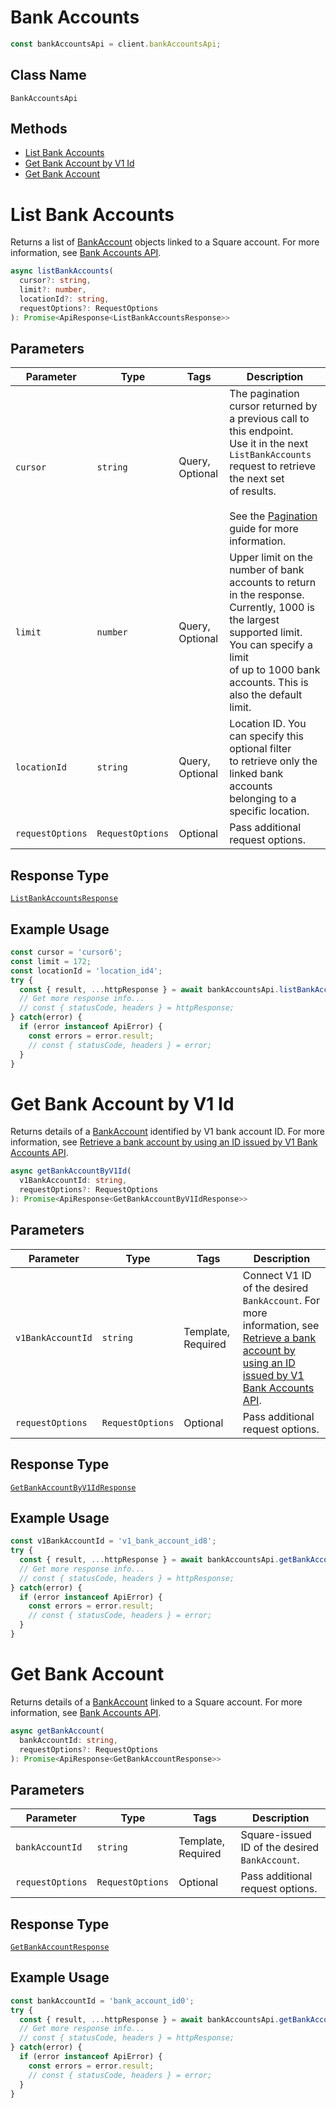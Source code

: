 # Bank Accounts

```ts
const bankAccountsApi = client.bankAccountsApi;
```

## Class Name

`BankAccountsApi`

## Methods

* [List Bank Accounts](/doc/api/bank-accounts.md#list-bank-accounts)
* [Get Bank Account by V1 Id](/doc/api/bank-accounts.md#get-bank-account-by-v1-id)
* [Get Bank Account](/doc/api/bank-accounts.md#get-bank-account)


# List Bank Accounts

Returns a list of [BankAccount](#type-bankaccount) objects linked to a Square account.
For more information, see
[Bank Accounts API](https://developer.squareup.com/docs/docs/bank-accounts-api).

```ts
async listBankAccounts(
  cursor?: string,
  limit?: number,
  locationId?: string,
  requestOptions?: RequestOptions
): Promise<ApiResponse<ListBankAccountsResponse>>
```

## Parameters

| Parameter | Type | Tags | Description |
|  --- | --- | --- | --- |
| `cursor` | `string` | Query, Optional | The pagination cursor returned by a previous call to this endpoint.<br>Use it in the next `ListBankAccounts` request to retrieve the next set<br>of results.<br><br>See the [Pagination](https://developer.squareup.com/docs/docs/working-with-apis/pagination) guide for more information. |
| `limit` | `number` | Query, Optional | Upper limit on the number of bank accounts to return in the response.<br>Currently, 1000 is the largest supported limit. You can specify a limit<br>of up to 1000 bank accounts. This is also the default limit. |
| `locationId` | `string` | Query, Optional | Location ID. You can specify this optional filter<br>to retrieve only the linked bank accounts belonging to a specific location. |
| `requestOptions` | `RequestOptions` | Optional | Pass additional request options. |

## Response Type

[`ListBankAccountsResponse`](/doc/models/list-bank-accounts-response.md)

## Example Usage

```ts
const cursor = 'cursor6';
const limit = 172;
const locationId = 'location_id4';
try {
  const { result, ...httpResponse } = await bankAccountsApi.listBankAccounts(cursor, limit, locationId);
  // Get more response info...
  // const { statusCode, headers } = httpResponse;
} catch(error) {
  if (error instanceof ApiError) {
    const errors = error.result;
    // const { statusCode, headers } = error;
  }
}
```


# Get Bank Account by V1 Id

Returns details of a [BankAccount](#type-bankaccount) identified by V1 bank account ID.
For more information, see
[Retrieve a bank account by using an ID issued by V1 Bank Accounts API](https://developer.squareup.com/docs/docs/bank-accounts-api#retrieve-a-bank-account-by-using-an-id-issued-by-the-v1-bank-accounts-api).

```ts
async getBankAccountByV1Id(
  v1BankAccountId: string,
  requestOptions?: RequestOptions
): Promise<ApiResponse<GetBankAccountByV1IdResponse>>
```

## Parameters

| Parameter | Type | Tags | Description |
|  --- | --- | --- | --- |
| `v1BankAccountId` | `string` | Template, Required | Connect V1 ID of the desired `BankAccount`. For more information, see<br>[Retrieve a bank account by using an ID issued by V1 Bank Accounts API](https://developer.squareup.com/docs/docs/bank-accounts-api#retrieve-a-bank-account-by-using-an-id-issued-by-v1-bank-accounts-api). |
| `requestOptions` | `RequestOptions` | Optional | Pass additional request options. |

## Response Type

[`GetBankAccountByV1IdResponse`](/doc/models/get-bank-account-by-v1-id-response.md)

## Example Usage

```ts
const v1BankAccountId = 'v1_bank_account_id8';
try {
  const { result, ...httpResponse } = await bankAccountsApi.getBankAccountByV1Id(v1BankAccountId);
  // Get more response info...
  // const { statusCode, headers } = httpResponse;
} catch(error) {
  if (error instanceof ApiError) {
    const errors = error.result;
    // const { statusCode, headers } = error;
  }
}
```


# Get Bank Account

Returns details of a [BankAccount](#type-bankaccount)
linked to a Square account. For more information, see
[Bank Accounts API](https://developer.squareup.com/docs/docs/bank-accounts-api).

```ts
async getBankAccount(
  bankAccountId: string,
  requestOptions?: RequestOptions
): Promise<ApiResponse<GetBankAccountResponse>>
```

## Parameters

| Parameter | Type | Tags | Description |
|  --- | --- | --- | --- |
| `bankAccountId` | `string` | Template, Required | Square-issued ID of the desired `BankAccount`. |
| `requestOptions` | `RequestOptions` | Optional | Pass additional request options. |

## Response Type

[`GetBankAccountResponse`](/doc/models/get-bank-account-response.md)

## Example Usage

```ts
const bankAccountId = 'bank_account_id0';
try {
  const { result, ...httpResponse } = await bankAccountsApi.getBankAccount(bankAccountId);
  // Get more response info...
  // const { statusCode, headers } = httpResponse;
} catch(error) {
  if (error instanceof ApiError) {
    const errors = error.result;
    // const { statusCode, headers } = error;
  }
}
```

